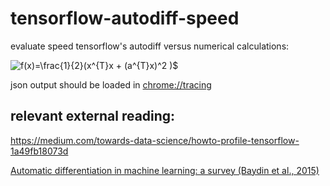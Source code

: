 # tensorflow-autodiff-speed

evaluate speed tensorflow's autodiff versus numerical calculations:

<img src="http://latex.codecogs.com/gif.latex?f(x)=\frac{1}{2}(x^{T}x&space;&plus;&space;(a^{T}x)^2&space;)$" title="f(x)=\frac{1}{2}(x^{T}x + (a^{T}x)^2 )$" />

json output should be loaded in <a href="chrome://tracing"> chrome://tracing </a>

relevant external reading:
-----------------
https://medium.com/towards-data-science/howto-profile-tensorflow-1a49fb18073d

<a href="https://arxiv.org/abs/1502.05767"> Automatic differentiation in machine learning: a survey (Baydin et al., 2015)</a>
